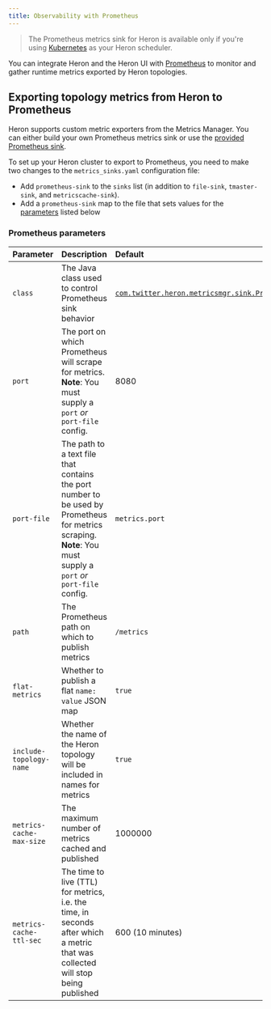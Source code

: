 ```yaml
---
title: Observability with Prometheus
---
```


> The Prometheus metrics sink for Heron is available only if you're using [Kubernetes](../../deployment/schedulers/kubernetes) as your Heron scheduler.

You can integrate Heron and the Heron UI with [Prometheus](https://prometheus.io/) to monitor and gather runtime metrics exported by Heron topologies.

## Exporting topology metrics from Heron to Prometheus

Heron supports custom metric exporters from the Metrics Manager. You can either build your own Prometheus metrics sink or use the [provided Prometheus sink](/docs/contributors/custom-metrics-sink/).

To set up your Heron cluster to export to Prometheus, you need to make two changes to the `metrics_sinks.yaml` configuration file:

* Add `prometheus-sink` to the `sinks` list (in addition to `file-sink`, `tmaster-sink`, and `metricscache-sink`).
* Add a `prometheus-sink` map to the file that sets values for the [parameters](#prometheus-parameters) listed below

### Prometheus parameters

Parameter | Description | Default
:---------|:------------|:-------
`class` | The Java class used to control Prometheus sink behavior | [`com.twitter.heron.metricsmgr.sink.PrometheusSink`](/api/com/twitter/heron/metricsmgr/sink/PrometheusSink.html)
`port` | The port on which Prometheus will scrape for metrics. **Note**: You must supply a `port` *or* `port-file` config. | 8080
`port-file` | The path to a text file that contains the port number to be used by Prometheus for metrics scraping. **Note**: You must supply a `port` *or* `port-file` config. | `metrics.port`
`path` | The Prometheus path on which to publish metrics | `/metrics`
`flat-metrics` | Whether to publish a flat `name: value` JSON map | `true`
`include-topology-name` | Whether the name of the Heron topology will be included in names for metrics | `true`
`metrics-cache-max-size` | The maximum number of metrics cached and published | 1000000
`metrics-cache-ttl-sec` | The time to live (TTL) for metrics, i.e. the time, in seconds after which a metric that was collected will stop being published | 600 (10 minutes)